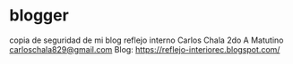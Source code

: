 # blogger
copia de seguridad de mi blog reflejo interno 
Carlos Chala
2do A Matutino 
carloschala829@gmail.com
Blog: https://reflejo-interiorec.blogspot.com/
